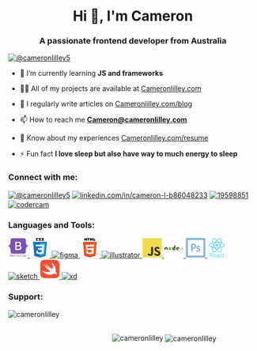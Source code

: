 <h1 align="center">Hi 👋, I'm Cameron</h1>
<h3 align="center">A passionate frontend developer from Australia</h3>

<p align="left"> <a href="https://twitter.com/@cameronlilley5" target="blank"><img src="https://img.shields.io/twitter/follow/@cameronlilley5?logo=twitter&style=for-the-badge" alt="@cameronlilley5" /></a> </p>

- 🌱 I’m currently learning **JS and frameworks**

- 👨‍💻 All of my projects are available at [Cameronlilley.com](Cameronlilley.com)

- 📝 I regularly write articles on [Cameronlilley.com/blog](Cameronlilley.com/blog)

- 📫 How to reach me **Cameron@cameronlilley.com**

- 📄 Know about my experiences [Cameronlilley.com/resume](Cameronlilley.com/resume)

- ⚡ Fun fact **I love sleep but also have way to much energy to sleep**

<h3 align="left">Connect with me:</h3>
<p align="left">
<a href="https://twitter.com/@cameronlilley5" target="blank"><img align="center" src="https://raw.githubusercontent.com/rahuldkjain/github-profile-readme-generator/master/src/images/icons/Social/twitter.svg" alt="@cameronlilley5" height="30" width="40" /></a>
<a href="https://linkedin.com/in/linkedin.com/in/cameron-l-b86048233" target="blank"><img align="center" src="https://raw.githubusercontent.com/rahuldkjain/github-profile-readme-generator/master/src/images/icons/Social/linked-in-alt.svg" alt="linkedin.com/in/cameron-l-b86048233" height="30" width="40" /></a>
<a href="https://stackoverflow.com/users/19598851" target="blank"><img align="center" src="https://raw.githubusercontent.com/rahuldkjain/github-profile-readme-generator/master/src/images/icons/Social/stack-overflow.svg" alt="19598851" height="30" width="40" /></a>
<a href="https://www.youtube.com/c/codercam" target="blank"><img align="center" src="https://raw.githubusercontent.com/rahuldkjain/github-profile-readme-generator/master/src/images/icons/Social/youtube.svg" alt="codercam" height="30" width="40" /></a>
</p>

<h3 align="left">Languages and Tools:</h3>
<p align="left"> <a href="https://getbootstrap.com" target="_blank" rel="noreferrer"> <img src="https://raw.githubusercontent.com/devicons/devicon/master/icons/bootstrap/bootstrap-plain-wordmark.svg" alt="bootstrap" width="40" height="40"/> </a> <a href="https://www.w3schools.com/css/" target="_blank" rel="noreferrer"> <img src="https://raw.githubusercontent.com/devicons/devicon/master/icons/css3/css3-original-wordmark.svg" alt="css3" width="40" height="40"/> </a> <a href="https://www.figma.com/" target="_blank" rel="noreferrer"> <img src="https://www.vectorlogo.zone/logos/figma/figma-icon.svg" alt="figma" width="40" height="40"/> </a> <a href="https://www.w3.org/html/" target="_blank" rel="noreferrer"> <img src="https://raw.githubusercontent.com/devicons/devicon/master/icons/html5/html5-original-wordmark.svg" alt="html5" width="40" height="40"/> </a> <a href="https://www.adobe.com/in/products/illustrator.html" target="_blank" rel="noreferrer"> <img src="https://www.vectorlogo.zone/logos/adobe_illustrator/adobe_illustrator-icon.svg" alt="illustrator" width="40" height="40"/> </a> <a href="https://developer.mozilla.org/en-US/docs/Web/JavaScript" target="_blank" rel="noreferrer"> <img src="https://raw.githubusercontent.com/devicons/devicon/master/icons/javascript/javascript-original.svg" alt="javascript" width="40" height="40"/> </a> <a href="https://nodejs.org" target="_blank" rel="noreferrer"> <img src="https://raw.githubusercontent.com/devicons/devicon/master/icons/nodejs/nodejs-original-wordmark.svg" alt="nodejs" width="40" height="40"/> </a> <a href="https://www.photoshop.com/en" target="_blank" rel="noreferrer"> <img src="https://raw.githubusercontent.com/devicons/devicon/master/icons/photoshop/photoshop-line.svg" alt="photoshop" width="40" height="40"/> </a> <a href="https://reactjs.org/" target="_blank" rel="noreferrer"> <img src="https://raw.githubusercontent.com/devicons/devicon/master/icons/react/react-original-wordmark.svg" alt="react" width="40" height="40"/> </a> <a href="https://www.sketch.com/" target="_blank" rel="noreferrer"> <img src="https://www.vectorlogo.zone/logos/sketchapp/sketchapp-icon.svg" alt="sketch" width="40" height="40"/> </a> <a href="https://developer.apple.com/swift/" target="_blank" rel="noreferrer"> <img src="https://raw.githubusercontent.com/devicons/devicon/master/icons/swift/swift-original.svg" alt="swift" width="40" height="40"/> </a> <a href="https://www.adobe.com/products/xd.html" target="_blank" rel="noreferrer"> <img src="https://cdn.worldvectorlogo.com/logos/adobe-xd.svg" alt="xd" width="40" height="40"/> </a> </p>

<h3 align="left">Support:</h3>
<p><a href="https://www.buymeacoffee.com/cameronlilley"> <img align="left" src="https://cdn.buymeacoffee.com/buttons/v2/default-yellow.png" height="50" width="210" alt="cameronlilley" /></a></p><br><br>

<p><img align="left" src="https://github-readme-stats.vercel.app/api/top-langs?username=cameronlilley&show_icons=true&locale=en&layout=compact" alt="cameronlilley" /></p>

<p>&nbsp;<img align="center" src="https://github-readme-stats.vercel.app/api?username=cameronlilley&show_icons=true&locale=en" alt="cameronlilley" /></p>
